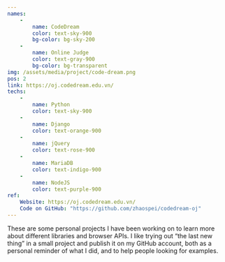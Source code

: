 ```yaml
---
names: 
    - 
        name: CodeDream 
        color: text-sky-900
        bg-color: bg-sky-200
    -   
        name: Online Judge
        color: text-gray-900
        bg-color: bg-transparent	
img: /assets/media/project/code-dream.png
pos: 2
link: https://oj.codedream.edu.vn/
techs: 
    -
        name: Python
        color: text-sky-900
    -
        name: Django
        color: text-orange-900
    -  
        name: jQuery
        color: text-rose-900
    -
        name: MariaDB 
        color: text-indigo-900
    -   
        name: NodeJS
        color: text-purple-900
ref:
    Website: https://oj.codedream.edu.vn/
    Code on GitHub: "https://github.com/zhaospei/codedream-oj"
---
```


These are some personal projects I have been working on to learn more about different libraries and browser APIs. I like trying out “the last new thing” in a small project and publish it on my GitHub account, both as a personal reminder of what I did, and to help people looking for examples.

